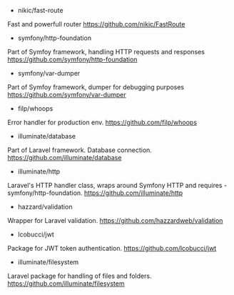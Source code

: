  - nikic/fast-route

 Fast and powerfull router https://github.com/nikic/FastRoute

 - symfony/http-foundation

 Part of Symfoy framework, handling HTTP requests and responses https://github.com/symfony/http-foundation

 - symfony/var-dumper

 Part of Symfoy framework, dumper for debugging purposes https://github.com/symfony/var-dumper

 - filp/whoops

 Error handler for production env. https://github.com/filp/whoops

 - illuminate/database

 Part of Laravel framework. Database connection. https://github.com/illuminate/database

 - illuminate/http

 Laravel's HTTP handler class, wraps around Symfony HTTP and requires - symfony/http-foundation.  https://github.com/illuminate/http

 - hazzard/validation

 Wrapper for Laravel validation. https://github.com/hazzardweb/validation

- lcobucci/jwt

Package for JWT token authentication. https://github.com/lcobucci/jwt

- illuminate/filesystem

Laravel package for handling of files and folders. https://github.com/illuminate/filesystem